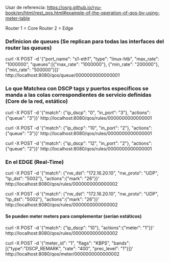 Usar de referencia: https://osrg.github.io/ryu-book/en/html/rest_qos.html#example-of-the-operation-of-qos-by-using-meter-table


Router 1 = Core
Router 2 = Edge

### Definicion de queues (Se replican para todas las interfaces del router las queues)

curl -X POST -d '{"port_name": "s1-eth1", "type": "linux-htb", "max_rate": "1000000", "queues":[{"max_rate": "1000000"}, {"min_rate": "200000"}, {"min_rate": "500000"}]}' http://localhost:8080/qos/queue/0000000000000001

### Lo que Matchea con DSCP tags y puertos especificos se manda a las colas correspondientes de servicio definidas (Core de la red, estático)

curl -X POST -d '{"match": {"ip_dscp": "0", "in_port": "3"}, "actions":{"queue": "3"}}' http://localhost:8080/qos/rules/0000000000000001

curl -X POST -d '{"match": {"ip_dscp": "10", "in_port": "2"}, "actions":{"queue": "3"}}' http://localhost:8080/qos/rules/0000000000000001

curl -X POST -d '{"match": {"ip_dscp": "12", "in_port": "2"}, "actions":{"queue": "2"}}' http://localhost:8080/qos/rules/0000000000000001



### En el EDGE (Real-Time)

curl -X POST -d '{"match": {"nw_dst": "172.16.20.10", "nw_proto": "UDP", "tp_dst": "5002"}, "actions":{"mark": "26"}}' http://localhost:8080/qos/rules/0000000000000002

curl -X POST -d '{"match": {"nw_dst": "172.16.20.10", "nw_proto": "UDP", "tp_dst": "5002"}, "actions":{"mark": "26"}}' http://localhost:8080/qos/rules/0000000000000002

#### Se pueden meter meters para complementar (serían estáticos)

curl -X POST -d '{"match": {"ip_dscp": "10"}, "actions":{"meter": "1"}}' http://localhost:8080/qos/rules/0000000000000002

curl -X POST -d '{"meter_id": "1", "flags": "KBPS", "bands":[{"type":"DSCP_REMARK", "rate": "400", "prec_level": "1"}]}' http://localhost:8080/qos/meter/0000000000000002

